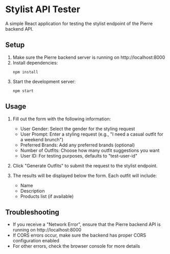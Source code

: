 # Stylist API Tester

A simple React application for testing the stylist endpoint of the Pierre backend API.

## Setup

1. Make sure the Pierre backend server is running on http://localhost:8000
2. Install dependencies:
   ```
   npm install
   ```
3. Start the development server:
   ```
   npm start
   ```

## Usage

1. Fill out the form with the following information:
   - User Gender: Select the gender for the styling request
   - User Prompt: Enter a styling request (e.g., "I need a casual outfit for a weekend brunch")
   - Preferred Brands: Add any preferred brands (optional)
   - Number of Outfits: Choose how many outfit suggestions you want
   - User ID: For testing purposes, defaults to "test-user-id"

2. Click "Generate Outfits" to submit the request to the stylist endpoint.

3. The results will be displayed below the form. Each outfit will include:
   - Name
   - Description
   - Products list (if available)

## Troubleshooting

- If you receive a "Network Error", ensure that the Pierre backend API is running on http://localhost:8000
- If CORS errors occur, make sure the backend has proper CORS configuration enabled
- For other errors, check the browser console for more details
